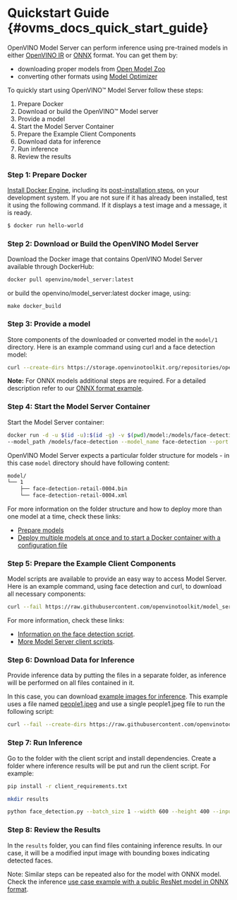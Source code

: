 # Quickstart Guide {#ovms_docs_quick_start_guide}

OpenVINO Model Server can perform inference using pre-trained models in either [OpenVINO IR](https://docs.openvino.ai/2022.2/openvino_docs_MO_DG_IR_and_opsets.html#doxid-openvino-docs-m-o-d-g-i-r-and-opsets) 
or [ONNX](https://onnx.ai/) format. You can get them by:

- downloading proper models from [Open Model Zoo](https://storage.openvinotoolkit.org/repositories/open_model_zoo/public/2022.1/)
- converting other formats using [Model Optimizer](https://docs.openvino.ai/2022.2/openvino_docs_MO_DG_Deep_Learning_Model_Optimizer_DevGuide.html)

To quickly start using OpenVINO™ Model Server follow these steps:
1. Prepare Docker
2. Download or build the OpenVINO™ Model server
3. Provide a model
4. Start the Model Server Container
5. Prepare the Example Client Components
6. Download data for inference
7. Run inference
8. Review the results


### Step 1: Prepare Docker

[Install Docker Engine](https://docs.docker.com/engine/install/), including its [post-installation steps](https://docs.docker.com/engine/install/linux-postinstall/), on your development system. 
If you are not sure if it has already been installed, test it using the following command. If it displays a test image and a message, it is ready.

``` bash
$ docker run hello-world
``` 

### Step 2: Download or Build the OpenVINO Model Server

Download the Docker image that contains OpenVINO Model Server available through DockerHub:

```bash
docker pull openvino/model_server:latest
```

or build the openvino/model_server:latest docker image, using:

```
make docker_build
```

### Step 3: Provide a model

Store components of the downloaded or converted model in the `model/1` directory. Here is an example command using curl and a face detection model:

```bash
curl --create-dirs https://storage.openvinotoolkit.org/repositories/open_model_zoo/2022.1/models_bin/2/face-detection-retail-0004/FP32/face-detection-retail-0004.xml https://storage.openvinotoolkit.org/repositories/open_model_zoo/2022.1/models_bin/2/face-detection-retail-0004/FP32/face-detection-retail-0004.bin -o model/1/face-detection-retail-0004.xml -o model/1/face-detection-retail-0004.bin
```

**Note:** For ONNX models additional steps are required. For a detailed description refer to our [ONNX format example](../demos/using_onnx_model/python/README.md).


### Step 4: Start the Model Server Container

Start the Model Server container:

```bash
docker run -d -u $(id -u):$(id -g) -v $(pwd)/model:/models/face-detection -p 9000:9000 openvino/model_server:latest \
--model_path /models/face-detection --model_name face-detection --port 9000 --plugin_config '{"CPU_THROUGHPUT_STREAMS": "1"}' --shape auto
```

OpenVINO Model Server expects a particular folder structure for models - in this case `model` directory should have following content: 

```bash
model/
└── 1
    ├── face-detection-retail-0004.bin
    └── face-detection-retail-0004.xml
``` 

For more information on the folder structure and how to deploy more than one model at a time, check these links:
- [Prepare models](models_repository.md)
- [Deploy multiple models at once and to start a Docker container with a configuration file](single_model_mode)


### Step 5: Prepare the Example Client Components

Model scripts are available to provide an easy way to access Model Server. Here is an example command, using face detection and curl, to download all necessary components:

```bash
curl --fail https://raw.githubusercontent.com/openvinotoolkit/model_server/releases/2022/1/demos/common/python/client_utils.py -o client_utils.py https://raw.githubusercontent.com/openvinotoolkit/model_server/releases/2022/1/demos/face_detection/python/face_detection.py -o face_detection.py https://raw.githubusercontent.com/openvinotoolkit/model_server/releases/2022/1/demos/common/python/requirements.txt -o client_requirements.txt
```

For more information, check these links:

- [Information on the face detection script](../demos/face_detection/python/README.md). 
- [More Model Server client scripts](../demos/README.md).

### Step 6: Download Data for Inference

Provide inference data by putting the files in a separate folder, as inference will be performed on all files contained in it.

In this case, you can download [example images for inference](https://github.com/openvinotoolkit/model_server/tree/releases/2022/1/demos/common/static/images/people). This example uses a file named [people1.jpeg](https://github.com/openvinotoolkit/model_server/tree/releases/2022/1/demos/common/static/images/people/people1.jpeg) 
and use a single people1.jpeg file to run the following script:

```bash
curl --fail --create-dirs https://raw.githubusercontent.com/openvinotoolkit/model_server/releases/2022/1/demos/common/static/images/people/people1.jpeg -o images/people1.jpeg
```

### Step 7: Run Inference

Go to the folder with the client script and install dependencies. Create a folder where inference results will be put and run the client script. For example:

```bash
pip install -r client_requirements.txt

mkdir results

python face_detection.py --batch_size 1 --width 600 --height 400 --input_images_dir images --output_dir results --grpc_port 9000
```

### Step 8: Review the Results

In the `results` folder, you can find files containing inference results. 
In our case, it will be a modified input image with bounding boxes indicating detected faces.

Note: Similar steps can be repeated also for the model with ONNX model. Check the inference [use case example with a public ResNet model in ONNX format](../demos/using_onnx_model/python/README.md). 
